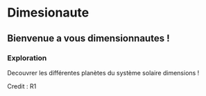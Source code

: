 # Dimesionaute
## Bienvenue a vous dimensionnautes !

### Exploration

Decouvrer les différentes planètes du système solaire dimensions !


Credit :
R1